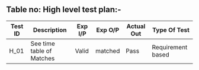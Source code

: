## Table no: High level test plan:-


| Test ID | Description | Exp I/P | Exp O/P | Actual Out | Type Of Test |
|-------- |------------ |-------- |-------- |----------- |------------- |
| H_01    |	See time table of Matches |	Valid	| matched |	Pass | Requirement based |


